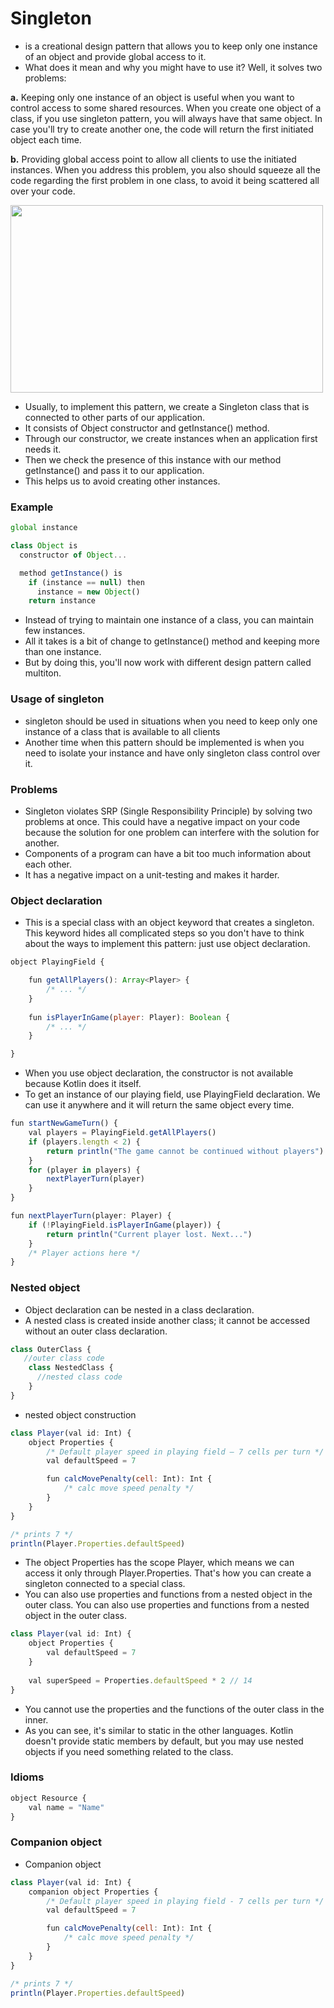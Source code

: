 # Singleton
- is a creational design pattern that allows you to keep only one instance of an object and provide global access to it.
- What does it mean and why you might have to use it? Well, it solves two problems:

**a.** Keeping only one instance of an object is useful when you want to control access to some shared resources. When you create one object of a class, if you use singleton pattern, you will always have that same object. In case you'll try to create another one, the code will return the first initiated object each time.

**b.** Providing global access point to allow all clients to use the initiated instances. When you address this problem, you also should squeeze all the code regarding the first problem in one class, to avoid it being scattered all over your code.

<img src="https://ucarecdn.com/fbe8dd71-892f-43c2-9471-d689d90cf806/" width="500px" height="300px" />


- Usually, to implement this pattern, we create a Singleton class that is connected to other parts of our application.
- It consists of Object constructor and getInstance() method.
- Through our constructor, we create instances when an application first needs it. 
- Then we check the presence of this instance with our method getInstance() and pass it to our application. 
- This helps us to avoid creating other instances.

### Example
```js
global instance

class Object is
  constructor of Object...

  method getInstance() is
    if (instance == null) then
      instance = new Object()
    return instance
```
- Instead of trying to maintain one instance of a class, you can maintain few instances. 
- All it takes is a bit of change to getInstance() method and keeping more than one instance. 
- But by doing this, you'll now work with different design pattern called multiton.


### Usage of singleton
- singleton should be used in situations when you need to keep only one instance of a class that is available to all clients
- Another time when this pattern should be implemented is when you need to isolate your instance and have only singleton class control over it.


### Problems
+ Singleton violates SRP (Single Responsibility Principle) by solving two problems at once. This could have a negative impact on your code because the solution for one problem can interfere with the solution for another.
+ Components of a program can have a bit too much information about each other.
+ It has a negative impact on a unit-testing and makes it harder.


### Object declaration
- This is a special class with an object keyword that creates a singleton. This keyword hides all complicated steps so you don't have to think about the ways to implement this pattern: just use object declaration.
```js
object PlayingField {

    fun getAllPlayers(): Array<Player> {
        /* ... */
    }
    
    fun isPlayerInGame(player: Player): Boolean {
        /* ... */
    }

}
```
- When you use object declaration, the constructor is not available because Kotlin does it itself. 
- To get an instance of our playing field, use PlayingField declaration. We can use it anywhere and it will return the same object every time.
```js
fun startNewGameTurn() {
    val players = PlayingField.getAllPlayers()
    if (players.length < 2) {
        return println("The game cannot be continued without players")
    }
    for (player in players) {
        nextPlayerTurn(player)
    }
}

fun nextPlayerTurn(player: Player) {
    if (!PlayingField.isPlayerInGame(player)) {
        return println("Current player lost. Next...")
    }
    /* Player actions here */
}
```

### Nested object
- Object declaration can be nested in a class declaration. 
- A nested class is created inside another class; it cannot be accessed without an outer class declaration.
```js
class OuterClass {  
   //outer class code  
    class NestedClass {  
      //nested class code  
    }  
} 
```
- nested object construction
```js
class Player(val id: Int) {
    object Properties {
        /* Default player speed in playing field – 7 cells per turn */
        val defaultSpeed = 7

        fun calcMovePenalty(cell: Int): Int {
            /* calc move speed penalty */
        }
    }
}

/* prints 7 */
println(Player.Properties.defaultSpeed)
```
- The object Properties has the scope Player, which means we can access it only through Player.Properties. That's how you can create a singleton connected to a special class.
- You can also use properties and functions from a nested object in the outer class. You can also use properties and functions from a nested object in the outer class.
```js
class Player(val id: Int) {
    object Properties {
        val defaultSpeed = 7
    }
    
    val superSpeed = Properties.defaultSpeed * 2 // 14
}
```
- You cannot use the properties and the functions of the outer class in the inner. 
- As you can see, it's similar to static in the other languages. Kotlin doesn't provide static members by default, but you may use nested objects if you need something related to the class.


### Idioms
```js
object Resource {
    val name = "Name"
}
```

### Companion object
- Companion object
```js
class Player(val id: Int) {
    companion object Properties {
        /* Default player speed in playing field - 7 cells per turn */
        val defaultSpeed = 7

        fun calcMovePenalty(cell: Int): Int {
            /* calc move speed penalty */
        }
    }
}

/* prints 7 */
println(Player.Properties.defaultSpeed)
```




